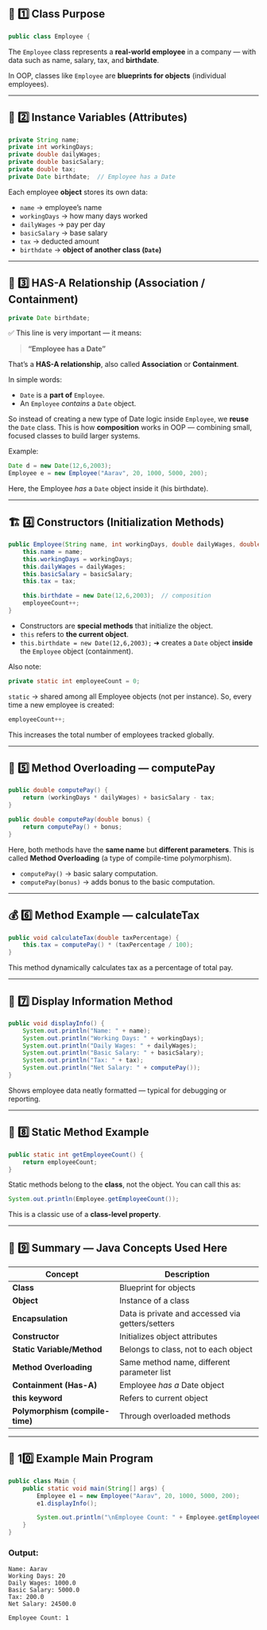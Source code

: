 
## 🧱 1️⃣ Class Purpose

```java
public class Employee {
```

The `Employee` class represents a **real-world employee** in a company — with data such as name, salary, tax, and **birthdate**.

In OOP, classes like `Employee` are **blueprints for objects** (individual employees).

---

## 🧩 2️⃣ Instance Variables (Attributes)

```java
private String name;
private int workingDays;
private double dailyWages;
private double basicSalary;
private double tax;
private Date birthdate;  // Employee has a Date
```

Each employee **object** stores its own data:

* `name` → employee’s name
* `workingDays` → how many days worked
* `dailyWages` → pay per day
* `basicSalary` → base salary
* `tax` → deducted amount
* `birthdate` → **object of another class (`Date`)**

---

## 🤝 3️⃣ HAS-A Relationship (Association / Containment)

```java
private Date birthdate;
```

✅ This line is very important — it means:

> **“Employee has a Date”**

That’s a **HAS-A relationship**, also called **Association** or **Containment**.

In simple words:

* `Date` is a **part of** `Employee`.
* An `Employee` *contains* a `Date` object.

So instead of creating a new type of Date logic inside `Employee`, we **reuse** the `Date` class.
This is how **composition** works in OOP — combining small, focused classes to build larger systems.

Example:

```java
Date d = new Date(12,6,2003);
Employee e = new Employee("Aarav", 20, 1000, 5000, 200);
```

Here, the Employee *has* a `Date` object inside it (his birthdate).

---

## 🏗️ 4️⃣ Constructors (Initialization Methods)

```java
public Employee(String name, int workingDays, double dailyWages, double basicSalary, double tax) {
    this.name = name;
    this.workingDays = workingDays;
    this.dailyWages = dailyWages;
    this.basicSalary = basicSalary;
    this.tax = tax;

    this.birthdate = new Date(12,6,2003);  // composition
    employeeCount++;
}
```

* Constructors are **special methods** that initialize the object.
* `this` refers to **the current object**.
* `this.birthdate = new Date(12,6,2003);`
  ➜ creates a `Date` object **inside** the `Employee` object (containment).

Also note:

```java
private static int employeeCount = 0;
```

`static` → shared among all Employee objects (not per instance).
So, every time a new employee is created:

```java
employeeCount++;
```

This increases the total number of employees tracked globally.

---

## 🔄 5️⃣ Method Overloading — computePay

```java
public double computePay() {
    return (workingDays * dailyWages) + basicSalary - tax;
}

public double computePay(double bonus) {
    return computePay() + bonus;
}
```

Here, both methods have the **same name** but **different parameters**.
This is called **Method Overloading** (a type of compile-time polymorphism).

* `computePay()` → basic salary computation.
* `computePay(bonus)` → adds bonus to the basic computation.

---

## 💰 6️⃣ Method Example — calculateTax

```java
public void calculateTax(double taxPercentage) {
    this.tax = computePay() * (taxPercentage / 100);
}
```

This method dynamically calculates tax as a percentage of total pay.

---

## 🧾 7️⃣ Display Information Method

```java
public void displayInfo() {
    System.out.println("Name: " + name);
    System.out.println("Working Days: " + workingDays);
    System.out.println("Daily Wages: " + dailyWages);
    System.out.println("Basic Salary: " + basicSalary);
    System.out.println("Tax: " + tax);
    System.out.println("Net Salary: " + computePay());
}
```

Shows employee data neatly formatted — typical for debugging or reporting.

---

## 🧮 8️⃣ Static Method Example

```java
public static int getEmployeeCount() {
    return employeeCount;
}
```

Static methods belong to the **class**, not the object.
You can call this as:

```java
System.out.println(Employee.getEmployeeCount());
```

This is a classic use of a **class-level property**.

---

## 🧠 9️⃣ Summary — Java Concepts Used Here

| Concept                         | Description                                      |
| ------------------------------- | ------------------------------------------------ |
| **Class**                       | Blueprint for objects                            |
| **Object**                      | Instance of a class                              |
| **Encapsulation**               | Data is private and accessed via getters/setters |
| **Constructor**                 | Initializes object attributes                    |
| **Static Variable/Method**      | Belongs to class, not to each object             |
| **Method Overloading**          | Same method name, different parameter list       |
| **Containment (Has-A)**         | Employee *has a* Date object                     |
| **this keyword**                | Refers to current object                         |
| **Polymorphism (compile-time)** | Through overloaded methods                       |

---

## 🧩 10️⃣ Example Main Program

```java
public class Main {
    public static void main(String[] args) {
        Employee e1 = new Employee("Aarav", 20, 1000, 5000, 200);
        e1.displayInfo();

        System.out.println("\nEmployee Count: " + Employee.getEmployeeCount());
    }
}
```

### Output:

```
Name: Aarav
Working Days: 20
Daily Wages: 1000.0
Basic Salary: 5000.0
Tax: 200.0
Net Salary: 24500.0

Employee Count: 1
```
 